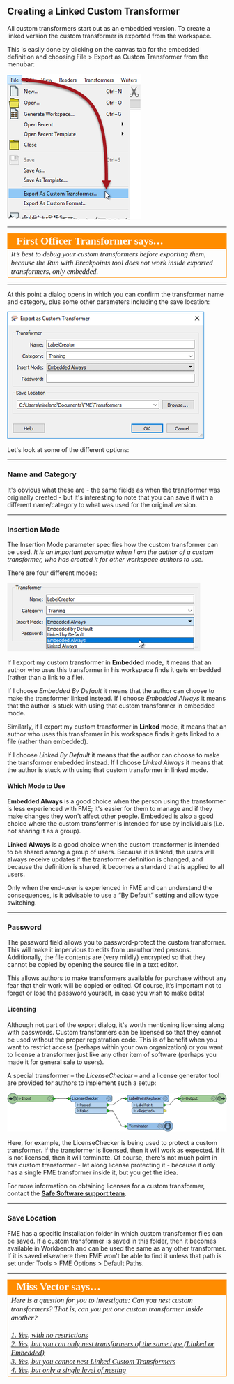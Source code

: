 ## Creating a Linked Custom Transformer ##

All custom transformers start out as an embedded version. To create a linked version the custom transformer is exported from the workspace.

This is easily done by clicking on the canvas tab for the embedded definition and choosing File > Export as Custom Transformer from the menubar:

![](./Images/Img5.035.CustomTransformerExport.png)

---

<table style="border-spacing: 0px">
<tr>
<td style="vertical-align:middle;background-color:darkorange;border: 2px solid darkorange">
<i class="fa fa-quote-left fa-lg fa-pull-left fa-fw" style="color:white;padding-right: 12px;vertical-align:text-top"></i>
<span style="color:white;font-size:x-large;font-weight: bold;font-family:serif">First Officer Transformer says…</span>
</td>
</tr>

<tr>
<td style="border: 1px solid darkorange">
<span style="font-family:serif; font-style:italic; font-size:larger">
It’s best to debug your custom transformers before exporting them, because the Run with Breakpoints tool does not work inside exported transformers, only embedded.
</span>
</td>
</tr>
</table>

---

At this point a dialog opens in which you can confirm the transformer name and category, plus some other parameters including the save location:

![](./Images/Img5.036.CustomTransformerExportDialog.png)

Let's look at some of the different options:

---

### Name and Category ###

It's obvious what these are - the same fields as when the transformer was originally created - but it's interesting to note that you can save it with a different name/category to what was used for the original version.

---

### Insertion Mode ###

The Insertion Mode parameter specifies how the custom transformer can be used. *It is an important parameter when I am the author of a custom transformer, who has created it for other workspace authors to use.*

There are four different modes:

![](./Images/Img5.037.CustomTransformerExportDialogModes.png)


If I export my custom transformer in **Embedded** mode, it means that an author who uses this transformer in his workspace finds it gets embedded (rather than a link to a file). 

If I choose *Embedded By Default* it means that the author can choose to make the transformer linked instead. If I choose *Embedded Always* it means that the author is stuck with using that custom transformer in embedded mode.

Similarly, if I export my custom transformer in **Linked** mode, it means that an author who uses this transformer in his workspace finds it gets linked to a file (rather than embedded). 

If I choose *Linked By Default* it means that the author can choose to make the transformer embedded instead. If I choose *Linked Always* it means that the author is stuck with using that custom transformer in linked mode.

#### Which Mode to Use ####

**Embedded Always** is a good choice when the person using the transformer is less experienced with FME; it's easier for them to manage and if they make changes they won't affect other people. Embedded is also a good choice where the custom transformer is intended for use by individuals (i.e. not sharing it as a group).

**Linked Always** is a good choice when the custom transformer is intended to be shared among a group of users. Because it is linked, the users will always receive updates if the transformer definition is changed, and because the definition is shared, it becomes a standard that is applied to all users. 

Only when the end-user is experienced in FME and can understand the consequences, is it advisable to use a “By Default” setting and allow type switching.

---

### Password ###

The password field allows you to password-protect the custom transformer. This will make it impervious to edits from unauthorized persons. Additionally, the file contents are (very mildly) encrypted so that they cannot be copied by opening the source file in a text editor.

This allows authors to make transformers available for purchase without any fear that their work will be copied or edited. Of course, it’s important not to forget or lose the password yourself, in case you wish to make edits!

#### Licensing ####

Although not part of the export dialog, it's worth mentioning licensing along with passwords. Custom transformers can be licensed so that they cannot be used without the proper registration code. This is of benefit when you want to restrict access (perhaps within your own organization) or you want to license a transformer just like any other item of software (perhaps you made it for general sale to users).

A special transformer – the *LicenseChecker* – and a license generator tool are provided for authors to implement such a setup:

![](./Images/Img5.038.CustomTransformerLicenseCheck.png)

Here, for example, the LicenseChecker is being used to protect a custom transformer. If the transformer is licensed, then it will work as expected. If it is not licensed, then it will terminate. Of course, there's not much point in this custom transformer - let along license protecting it - because it only has a single FME transformer inside it, but you get the idea.

For more information on obtaining licenses for a custom transformer, contact the [**Safe Software support team**](http://www.safe.com/support).

---

### Save Location ###

FME has a specific installation folder in which custom transformer files can be saved. If a custom transformer is saved in this folder, then it becomes available in Workbench and can be used the same as any other transformer. If it is saved elsewhere then FME won't be able to find it unless that path is set under Tools > FME Options > Default Paths.

---

<table style="border-spacing: 0px">
<tr>
<td style="vertical-align:middle;background-color:darkorange;border: 2px solid darkorange">
<i class="fa fa-quote-left fa-lg fa-pull-left fa-fw" style="color:white;padding-right: 12px;vertical-align:text-top"></i>
<span style="color:white;font-size:x-large;font-weight: bold;font-family:serif">Miss Vector says…</span>
</td>
</tr>

<tr>
<td style="border: 1px solid darkorange">
<span style="font-family:serif; font-style:italic; font-size:larger">
Here is a question for you to investigate: Can you nest custom transformers? That is, can you put one custom transformer inside another?
<br><br><a href="http://52.73.3.37/fmedatastreaming/Manual/QAResponse2017.fmw?chapter=13&question=5&answer=1&DestDataset_TEXTLINE=C%3A%5CFMEOutput%5CQAResponse.html">1. Yes, with no restrictions</a>
<br><a href="http://52.73.3.37/fmedatastreaming/Manual/QAResponse2017.fmw?chapter=13&question=5&answer=2&DestDataset_TEXTLINE=C%3A%5CFMEOutput%5CQAResponse.html">2. Yes, but you can only nest transformers of the same type (Linked or Embedded)</a>
<br><a href="http://52.73.3.37/fmedatastreaming/Manual/QAResponse2017.fmw?chapter=13&question=5&answer=3&DestDataset_TEXTLINE=C%3A%5CFMEOutput%5CQAResponse.html">3. Yes, but you cannot nest Linked Custom Transformers</a>
<br><a href="http://52.73.3.37/fmedatastreaming/Manual/QAResponse2017.fmw?chapter=13&question=5&answer=4&DestDataset_TEXTLINE=C%3A%5CFMEOutput%5CQAResponse.html">4. Yes, but only a single level of nesting</a>
</span>
</td>
</tr>
</table>